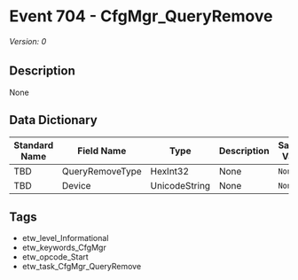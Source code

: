 # Event 704 - CfgMgr_QueryRemove
###### Version: 0

## Description
None

## Data Dictionary
|Standard Name|Field Name|Type|Description|Sample Value|
|---|---|---|---|---|
|TBD|QueryRemoveType|HexInt32|None|`None`|
|TBD|Device|UnicodeString|None|`None`|

## Tags
* etw_level_Informational
* etw_keywords_CfgMgr
* etw_opcode_Start
* etw_task_CfgMgr_QueryRemove